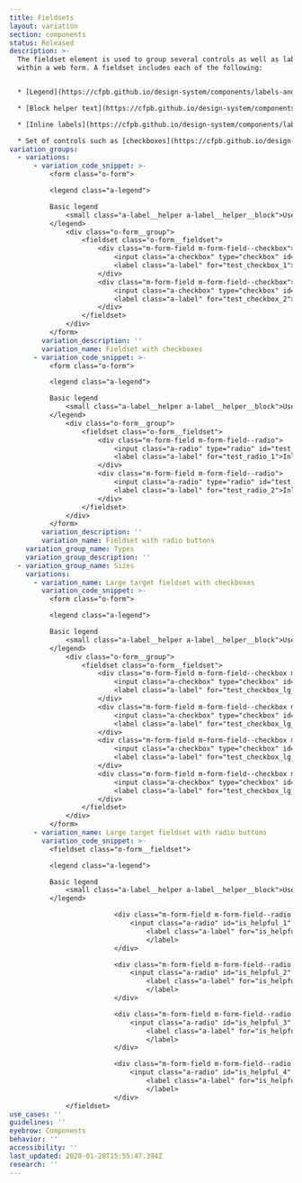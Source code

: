 ```yaml
---
title: Fieldsets
layout: variation
section: components
status: Released
description: >-
  The fieldset element is used to group several controls as well as labels
  within a web form. A fieldset includes each of the following:


  * [Legend](https://cfpb.github.io/design-system/components/labels-and-legends)

  * [Block helper text](https://cfpb.github.io/design-system/components/helper-text) (if necessary)

  * [Inline labels](https://cfpb.github.io/design-system/components/labels-and-legends)

  * Set of controls such as [checkboxes](https://cfpb.github.io/design-system/components/checkboxes) or [radio buttons](https://cfpb.github.io/design-system/components/radio-buttons)
variation_groups:
  - variations:
      - variation_code_snippet: >-
          <form class="o-form">

          <legend class="a-legend">

          Basic legend
              <small class="a-label__helper a-label__helper__block">Use block helper text for instructions</small>
          </legend>
              <div class="o-form__group">
                  <fieldset class="o-form__fieldset">
                      <div class="m-form-field m-form-field--checkbox">
                          <input class="a-checkbox" type="checkbox" id="test_checkbox_1" name="test_checkbox">
                          <label class="a-label" for="test_checkbox_1">Inline label</label>
                      </div>
                      <div class="m-form-field m-form-field--checkbox">
                          <input class="a-checkbox" type="checkbox" id="test_checkbox_2" name="test_checkbox">
                          <label class="a-label" for="test_checkbox_2">Inline label</label>
                      </div>
                  </fieldset>
              </div>
          </form>
        variation_description: ''
        variation_name: Fieldset with checkboxes
      - variation_code_snippet: >-
          <form class="o-form">

          <legend class="a-legend">

          Basic legend
              <small class="a-label__helper a-label__helper__block">Use block helper text for instructions</small>
          </legend>
              <div class="o-form__group">
                  <fieldset class="o-form__fieldset">
                      <div class="m-form-field m-form-field--radio">
                          <input class="a-radio" type="radio" id="test_radio_1" name="test_radio">
                          <label class="a-label" for="test_radio_1">Inline label</label>
                      </div>
                      <div class="m-form-field m-form-field--radio">
                          <input class="a-radio" type="radio" id="test_radio_2" name="test_radio">
                          <label class="a-label" for="test_radio_2">Inline label</label>
                      </div>
                  </fieldset>
              </div>
          </form>
        variation_description: ''
        variation_name: Fieldset with radio buttons
    variation_group_name: Types
    variation_group_description: ''
  - variation_group_name: Sizes
    variations:
      - variation_name: Large target fieldset with checkboxes
        variation_code_snippet: >-
          <form class="o-form">

          <legend class="a-legend">

          Basic legend
              <small class="a-label__helper a-label__helper__block">Use block helper text for instructions</small>
          </legend>
              <div class="o-form__group">
                  <fieldset class="o-form__fieldset">
                      <div class="m-form-field m-form-field--checkbox m-form-field--lg-target">
                          <input class="a-checkbox" type="checkbox" id="test_checkbox_lg_default_1">
                          <label class="a-label" for="test_checkbox_lg_default_1">Inline label</label>
                      </div>
                      <div class="m-form-field m-form-field--checkbox m-form-field--lg-target">
                          <input class="a-checkbox" type="checkbox" id="test_checkbox_lg_default_2">
                          <label class="a-label" for="test_checkbox_lg_default_2">Inline label</label>
                      </div>
                      <div class="m-form-field m-form-field--checkbox m-form-field--lg-target">
                          <input class="a-checkbox" type="checkbox" id="test_checkbox_lg_default_3">
                          <label class="a-label" for="test_checkbox_lg_default_3">Inline label</label>
                      </div>
                      <div class="m-form-field m-form-field--checkbox m-form-field--lg-target">
                          <input class="a-checkbox" type="checkbox" id="test_checkbox_lg_default_4">
                          <label class="a-label" for="test_checkbox_lg_default_4">Inline label</label>
                      </div>
                  </fieldset>
              </div>
          </form>
      - variation_name: Large target fieldset with radio buttons
        variation_code_snippet: >-
          <fieldset class="o-form__fieldset">

          <legend class="a-legend">

          Basic legend
              <small class="a-label__helper a-label__helper__block">Use block helper text for instructions</small>
          </legend>

                          <div class="m-form-field m-form-field--radio m-form-field--lg-target">
                              <input class="a-radio" id="is_helpful_1" type="radio" name="is_helpful" value="1">
                                  <label class="a-label" for="is_helpful_1">Inline label
                                  </label>
                          </div>

                          <div class="m-form-field m-form-field--radio m-form-field--lg-target">
                              <input class="a-radio" id="is_helpful_2" type="radio" name="is_helpful" value="0">
                                  <label class="a-label" for="is_helpful_2">Inline label
                                  </label>
                          </div>

                          <div class="m-form-field m-form-field--radio m-form-field--lg-target">
                              <input class="a-radio" id="is_helpful_3" type="radio" name="is_helpful" value="0">
                                  <label class="a-label" for="is_helpful_3">Inline label
                                  </label>
                          </div>

                          <div class="m-form-field m-form-field--radio m-form-field--lg-target">
                              <input class="a-radio" id="is_helpful_4" type="radio" name="is_helpful" value="0">
                                  <label class="a-label" for="is_helpful_4">Inline label
                                  </label>
                          </div>
              </fieldset>
use_cases: ''
guidelines: ''
eyebrow: Components
behavior: ''
accessibility: ''
last_updated: 2020-01-28T15:55:47.394Z
research: ''
---
```

